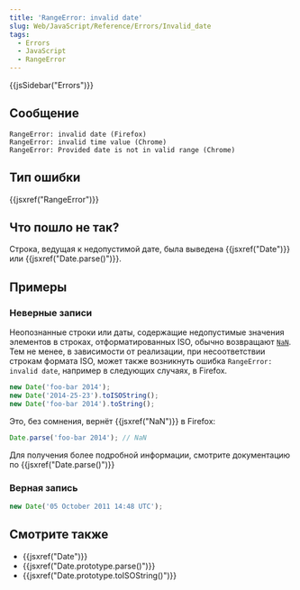 ```yaml
---
title: 'RangeError: invalid date'
slug: Web/JavaScript/Reference/Errors/Invalid_date
tags:
  - Errors
  - JavaScript
  - RangeError
---
```


{{jsSidebar("Errors")}}

## Сообщение

```
RangeError: invalid date (Firefox)
RangeError: invalid time value (Chrome)
RangeError: Provided date is not in valid range (Chrome)
```

## Тип ошибки

{{jsxref("RangeError")}}

## Что пошло не так?

Строка, ведущая к недопустимой дате, была выведена {{jsxref("Date")}} или {{jsxref("Date.parse()")}}.

## Примеры

### Неверные записи

Неопознанные строки или даты, содержащие недопустимые значения элементов в строках, отформатированных ISO, обычно возвращают [`NaN`](/ru/docs/Web/JavaScript/Reference/Global_Objects/NaN). Тем не менее, в зависимости от реализации, при несоответствии строкам формата ISO, может также возникнуть ошибка `RangeError: invalid date`, например в следующих случаях, в Firefox.

```js example-bad
new Date('foo-bar 2014');
new Date('2014-25-23').toISOString();
new Date('foo-bar 2014').toString();
```

Это, без сомнения, вернёт {{jsxref("NaN")}} в Firefox:

```js example-bad
Date.parse('foo-bar 2014'); // NaN
```

Для получения более подробной информации, смотрите документацию по {{jsxref("Date.parse()")}}

### Верная запись

```js example-good
new Date('05 October 2011 14:48 UTC');
```

## Смотрите также

- {{jsxref("Date")}}
- {{jsxref("Date.prototype.parse()")}}
- {{jsxref("Date.prototype.toISOString()")}}
